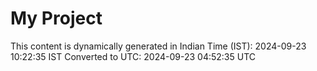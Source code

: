# My Project

This content is dynamically generated in Indian Time (IST): 2024-09-23 10:22:35 IST
Converted to UTC: 2024-09-23 04:52:35 UTC
